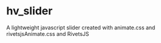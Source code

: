 <h1> hv_slider</h1>
<p>A lightweight javascript slider created with animate.css and rivetsjsAnimate.css and RivetsJS</p>

